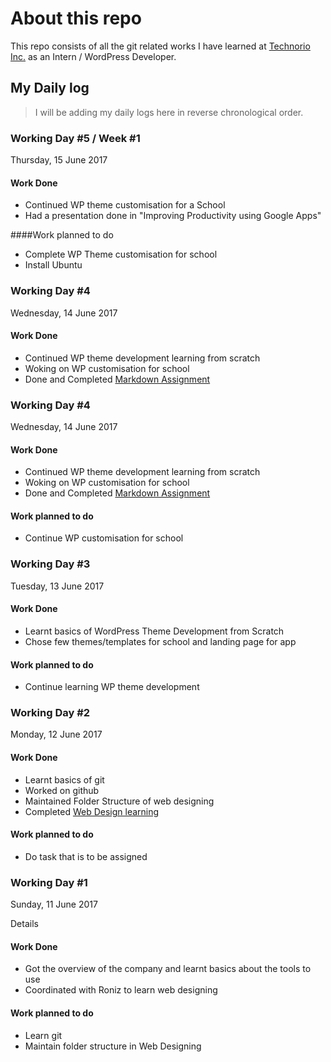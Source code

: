 # About this repo
This repo consists of all the git related works I have learned at [Technorio Inc.](http://technorio.com/) as an Intern / WordPress Developer.
## My Daily log
> I will be adding my daily logs here in reverse chronological order.

### Working Day #5 / Week #1
Thursday, 15 June 2017

#### Work Done
- Continued WP theme customisation for a School
- Had a presentation done in "Improving Productivity using Google Apps"

####Work planned to do
- Complete WP Theme customisation for school
- Install Ubuntu

### Working Day #4
Wednesday, 14 June 2017

#### Work Done
- Continued WP theme development learning from scratch
- Woking on WP customisation for school
- Done and Completed [Markdown Assignment](https://github.com/aalooksth/learning-git/blob/master/Readmenote.txt)

### Working Day #4
Wednesday, 14 June 2017

#### Work Done
- Continued WP theme development learning from scratch
- Woking on WP customisation for school
- Done and Completed [Markdown Assignment](https://github.com/aalooksth/learning-git/blob/master/Readmenote.txt)

#### Work planned to do
- Continue WP customisation for school

### Working Day #3
Tuesday, 13 June 2017

#### Work Done
- Learnt basics of WordPress Theme Development from Scratch
- Chose few themes/templates for school and landing page for app

#### Work planned to do
- Continue learning WP theme development

### Working Day #2
Monday, 12 June 2017

#### Work Done
- Learnt basics of git
- Worked on github
- Maintained Folder Structure of web designing
- Completed [Web Design learning](https://github.com/HemrajRijal/lets-start-web-designing)

#### Work planned to do
- Do task that is to be assigned

### Working Day #1
Sunday, 11 June 2017

Details
#### Work Done
- Got the overview of the company and learnt basics about the tools to use
- Coordinated with Roniz to learn web designing

#### Work planned to do
- Learn git
- Maintain folder structure in Web Designing